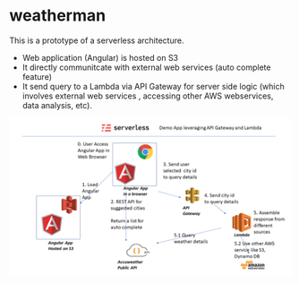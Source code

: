 # weatherman

This is a prototype of a serverless architecture.  
* Web application (Angular) is hosted on S3
* It directly communitcate with external web services (auto complete feature)
* It send query to a Lambda via API Gateway for server side logic (which involves external web services , accessing other AWS webservices, data analysis, etc).

![server Logo](/src/assets/images/serverless.png)
